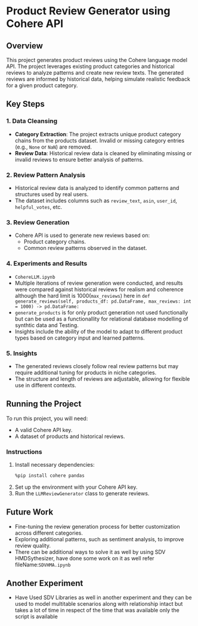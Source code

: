 
# Product Review Generator using Cohere API

## Overview
This project generates product reviews using the Cohere language model API. The project leverages existing product categories and historical reviews to analyze patterns and create new review texts. The generated reviews are informed by historical data, helping simulate realistic feedback for a given product category.

## Key Steps

### 1. Data Cleansing
- **Category Extraction**: The project extracts unique product category chains from the products dataset. Invalid or missing category entries (e.g., `None` or `NaN`) are removed.
- **Review Data**: Historical review data is cleaned by eliminating missing or invalid reviews to ensure better analysis of patterns.

### 2. Review Pattern Analysis
- Historical review data is analyzed to identify common patterns and structures used by real users.
- The dataset includes columns such as `review_text`, `asin`, `user_id`, `helpful_votes`, etc.

### 3. Review Generation
- Cohere API is used to generate new reviews based on:
  - Product category chains.
  - Common review patterns observed in the dataset.

### 4. Experiments and Results
- `CohereLLM.ipynb`
- Multiple iterations of review generation were conducted, and results were compared against historical reviews for realism and coherence although the hard limit is 1000(`max_reviews`) here in `def generate_reviews(self, products_df: pd.DataFrame, max_reviews: int = 1000) -> pd.DataFrame:`
- `generate_products` is for only product generation not used functionally but can be used as a functionallity for relational database modelling of synthtic data and Testing.
- Insights include the ability of the model to adapt to different product types based on category input and learned patterns.

### 5. Insights
- The generated reviews closely follow real review patterns but may require additional tuning for products in niche categories.
- The structure and length of reviews are adjustable, allowing for flexible use in different contexts.

## Running the Project
To run this project, you will need:
- A valid Cohere API key.
- A dataset of products and historical reviews.

### Instructions
1. Install necessary dependencies:
   ```bash
   %pip install cohere pandas
   ```
2. Set up the environment with your Cohere API key.
3. Run the `LLMReviewGenerator` class to generate reviews.

## Future Work
- Fine-tuning the review generation process for better customization across different categories.
- Exploring additional patterns, such as sentiment analysis, to improve review quality.
- There can be additional ways to solve it as well by using SDV HMDSythesizer, have done some work on it as well refer fileName:`SDVHMA.ipynb`

## Another Experiment
- Have Used SDV Libraries as well in another experiment and they can be used to model multitable scenarios along with relationship intact but takes a lot of time in respect of the time that was available only the script is available
